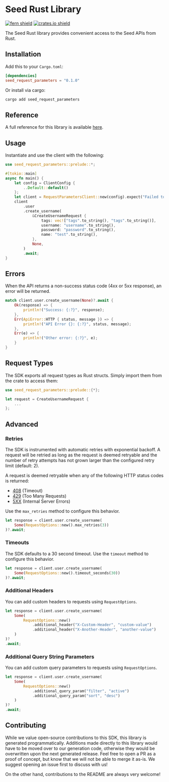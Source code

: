 # Seed Rust Library

[![fern shield](https://img.shields.io/badge/%F0%9F%8C%BF-Built%20with%20Fern-brightgreen)](https://buildwithfern.com?utm_source=github&utm_medium=github&utm_campaign=readme&utm_source=Seed%2FRust)
[![crates.io shield](https://img.shields.io/crates/v/seed_request_parameters)](https://crates.io/crates/seed_request_parameters)

The Seed Rust library provides convenient access to the Seed APIs from Rust.

## Installation

Add this to your `Cargo.toml`:

```toml
[dependencies]
seed_request_parameters = "0.1.0"
```

Or install via cargo:

```sh
cargo add seed_request_parameters
```

## Reference

A full reference for this library is available [here](./reference.md).

## Usage

Instantiate and use the client with the following:

```rust
use seed_request_parameters::prelude::*;

#[tokio::main]
async fn main() {
    let config = ClientConfig {
        ..Default::default()
    };
    let client = RequestParametersClient::new(config).expect("Failed to build client");
    client
        .user
        .create_username(
            &CreateUsernameRequest {
                tags: vec!["tags".to_string(), "tags".to_string()],
                username: "username".to_string(),
                password: "password".to_string(),
                name: "test".to_string(),
            },
            None,
        )
        .await;
}
```

## Errors

When the API returns a non-success status code (4xx or 5xx response), an error will be returned.

```rust
match client.user.create_username(None)?.await {
    Ok(response) => {
        println!("Success: {:?}", response);
    },
    Err(ApiError::HTTP { status, message }) => {
        println!("API Error {}: {:?}", status, message);
    },
    Err(e) => {
        println!("Other error: {:?}", e);
    }
}
```

## Request Types

The SDK exports all request types as Rust structs. Simply import them from the crate to access them:

```rust
use seed_request_parameters::prelude::{*};

let request = CreateUsernameRequest {
    ...
};
```

## Advanced

### Retries

The SDK is instrumented with automatic retries with exponential backoff. A request will be retried as long
as the request is deemed retryable and the number of retry attempts has not grown larger than the configured
retry limit (default: 2).

A request is deemed retryable when any of the following HTTP status codes is returned:

- [408](https://developer.mozilla.org/en-US/docs/Web/HTTP/Status/408) (Timeout)
- [429](https://developer.mozilla.org/en-US/docs/Web/HTTP/Status/429) (Too Many Requests)
- [5XX](https://developer.mozilla.org/en-US/docs/Web/HTTP/Status/500) (Internal Server Errors)

Use the `max_retries` method to configure this behavior.

```rust
let response = client.user.create_username(
    Some(RequestOptions::new().max_retries(3))
)?.await;
```

### Timeouts

The SDK defaults to a 30 second timeout. Use the `timeout` method to configure this behavior.

```rust
let response = client.user.create_username(
    Some(RequestOptions::new().timeout_seconds(30))
)?.await;
```

### Additional Headers

You can add custom headers to requests using `RequestOptions`.

```rust
let response = client.user.create_username(
    Some(
        RequestOptions::new()
            .additional_header("X-Custom-Header", "custom-value")
            .additional_header("X-Another-Header", "another-value")
    )
)?
.await;
```

### Additional Query String Parameters

You can add custom query parameters to requests using `RequestOptions`.

```rust
let response = client.user.create_username(
    Some(
        RequestOptions::new()
            .additional_query_param("filter", "active")
            .additional_query_param("sort", "desc")
    )
)?
.await;
```

## Contributing

While we value open-source contributions to this SDK, this library is generated programmatically.
Additions made directly to this library would have to be moved over to our generation code,
otherwise they would be overwritten upon the next generated release. Feel free to open a PR as
a proof of concept, but know that we will not be able to merge it as-is. We suggest opening
an issue first to discuss with us!

On the other hand, contributions to the README are always very welcome!